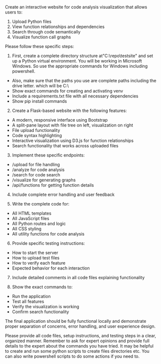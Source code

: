 Create an interactive website for code analysis visualization that allows users to:
1. Upload Python files
2. View function relationships and dependencies
3. Search through code semantically
4. Visualize function call graphs

Please follow these specific steps:

1. First, create a complete directory structure at"C:\repo\testsite" and set up a Python virtual environment.  You will be working in Microsoft Windows. So use the appropriate commands for Windows including powershell.  
- Also, make sure that the paths you use are complete paths including the drive letter. which will be C:\
- Show exact commands for creating and activating venv
- Include a requirements.txt file with all necessary dependencies
- Show pip install commands

2. Create a Flask-based website with the following features:
- A modern, responsive interface using Bootstrap
- A split-pane layout with file tree on left, visualization on right
- File upload functionality
- Code syntax highlighting
- Interactive visualization using D3.js for function relationships
- Search functionality that works across uploaded files

3. Implement these specific endpoints:
- /upload for file handling
- /analyze for code analysis
- /search for code search
- /visualize for generating graphs
- /api/functions for getting function details

4. Include complete error handling and user feedback

5. Write the complete code for:
- All HTML templates
- All JavaScript files
- All Python routes and logic
- All CSS styling
- All utility functions for code analysis

6. Provide specific testing instructions:
- How to start the server
- How to upload test files
- How to verify each feature
- Expected behavior for each interaction

7. Include detailed comments in all code files explaining functionality

8. Show the exact commands to:
- Run the application
- Test all features
- Verify the visualization is working
- Confirm search functionality

The final application should be fully functional locally and demonstrate proper separation of concerns, error handling, and user experience design.

Please provide all code files, setup instructions, and testing steps in a clear, organized manner.
Remember to ask for expert opinions and provide full details to the expert about the commands you have tried. 
It may be helpful to create and run some python scripts to create files directories etc.  You can also write powershell scripts to do some actions if you need to.
